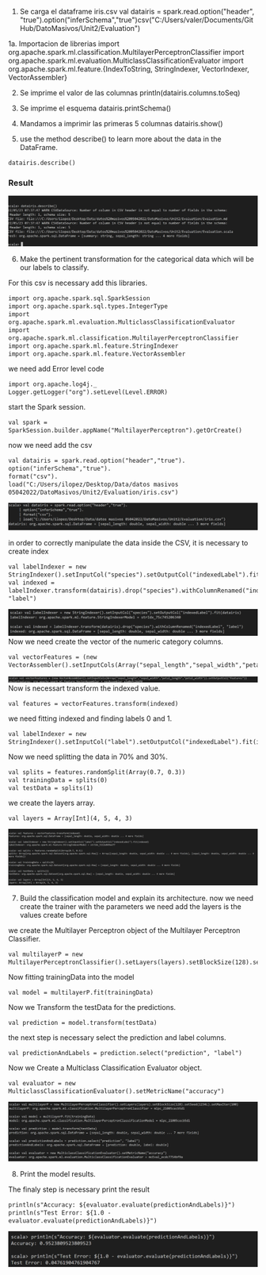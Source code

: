 1. Se carga el dataframe iris.csv
val datairis = spark.read.option("header", "true").option("inferSchema","true")csv("C:/Users/valer/Documents/GitHub/DatoMasivos/Unit2/Evaluation")

1a. Importacion de librerias 
import org.apache.spark.ml.classification.MultilayerPerceptronClassifier
import org.apache.spark.ml.evaluation.MulticlassClassificationEvaluator
import org.apache.spark.ml.feature.{IndexToString, StringIndexer, VectorIndexer, VectorAssembler}

      


2. Se imprime el valor de las columnas
println(datairis.columns.toSeq)

3. Se imprime el esquema 
datairis.printSchema()

4. Mandamos a imprimir las primeras 5 columnas
datairis.show()

5. use the method describe() to learn more about the data in the DataFrame.
```
datairis.describe()
```
### Result
![img](https://github.com/israelpablo/DatoMasivos/blob/Unit2/Unit2/Evaluation/Parte%205%20.PNG)

6. Make the pertinent transformation for the categorical data which will be our labels to classify.



For this csv is necessary add this libraries.
```
import org.apache.spark.sql.SparkSession
import org.apache.spark.sql.types.IntegerType
import org.apache.spark.ml.evaluation.MulticlassClassificationEvaluator
import org.apache.spark.ml.classification.MultilayerPerceptronClassifier
import org.apache.spark.ml.feature.StringIndexer 
import org.apache.spark.ml.feature.VectorAssembler
```
we need add Error level code
```
import org.apache.log4j._
Logger.getLogger("org").setLevel(Level.ERROR)
```
start the Spark session.
```
val spark = SparkSession.builder.appName("MultilayerPerceptron").getOrCreate()
```
now we need add the csv
```
val datairis = spark.read.option("header","true").
option("inferSchema","true").
format("csv").
load("C:/Users/ilopez/Desktop/Data/datos masivos 05042022/DatoMasivos/Unit2/Evaluation/iris.csv")
```
![img](https://github.com/israelpablo/DatoMasivos/blob/Unit2/Unit2/Evaluation/6-1.PNG)

in order to correctly manipulate the data inside the CSV, it is necessary to create index
```
val labelIndexer = new StringIndexer().setInputCol("species").setOutputCol("indexedLabel").fit(datairis)
val indexed = labelIndexer.transform(datairis).drop("species").withColumnRenamed("indexedLabel", "label")
```

![img](https://github.com/israelpablo/DatoMasivos/blob/Unit2/Unit2/Evaluation/6-2.PNG)
Now we need create the vector of the numeric category columns.
```
val vectorFeatures = (new VectorAssembler().setInputCols(Array("sepal_length","sepal_width","petal_length","petal_width")).setOutputCol("features"))
```
![img](https://github.com/israelpablo/DatoMasivos/blob/Unit2/Unit2/Evaluation/6-3.PNG)
Now is necessart transform the indexed value.
```
val features = vectorFeatures.transform(indexed)
```
we need fitting indexed and finding labels 0 and 1.
```
val labelIndexer = new StringIndexer().setInputCol("label").setOutputCol("indexedLabel").fit(indexed)
```

Now we need splitting the data in 70% and 30%.

```
val splits = features.randomSplit(Array(0.7, 0.3))
val trainingData = splits(0)
val testData = splits(1)
```

we create the layers array.
```
val layers = Array[Int](4, 5, 4, 3)
```
![img](https://github.com/israelpablo/DatoMasivos/blob/Unit2/Unit2/Evaluation/6-4.PNG)

7. Build the classification model and explain its architecture.
now we need create the trainer  with the parameters
we need add the layers is the values create before

we create the Multilayer Perceptron object of the Multilayer Perceptron Classifier.
```
val multilayerP = new MultilayerPerceptronClassifier().setLayers(layers).setBlockSize(128).setSeed(1234L).setMaxIter(100)  
```
Now fitting trainingData into the model
```
val model = multilayerP.fit(trainingData)
```

Now we Transform the testData for the predictions.
```
val prediction = model.transform(testData)
```
the next step is necessary select the prediction and label columns.
```
val predictionAndLabels = prediction.select("prediction", "label")
```

Now we Create a Multiclass Classification Evaluator object.

```
val evaluator = new MulticlassClassificationEvaluator().setMetricName("accuracy")
```

 ![img](https://github.com/israelpablo/DatoMasivos/blob/Unit2/Unit2/Evaluation/7.PNG)

8. Print the model results.

The finaly step is necessary print the result 
```
println(s"Accuracy: ${evaluator.evaluate(predictionAndLabels)}")
println(s"Test Error: ${1.0 - evaluator.evaluate(predictionAndLabels)}")
```

 ![img](https://github.com/israelpablo/DatoMasivos/blob/Unit2/Unit2/Evaluation/8.PNG)
